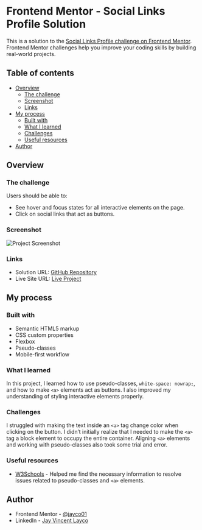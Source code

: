 # Frontend Mentor - Social Links Profile Solution

This is a solution to the [Social Links Profile challenge on Frontend Mentor](https://www.frontendmentor.io/challenges/social-links-profile-UG32l9m6dQ). Frontend Mentor challenges help you improve your coding skills by building real-world projects.

## Table of contents

- [Overview](#overview)
  - [The challenge](#the-challenge)
  - [Screenshot](#screenshot)
  - [Links](#links)
- [My process](#my-process)
  - [Built with](#built-with)
  - [What I learned](#what-i-learned)
  - [Challenges](#challenges)
  - [Useful resources](#useful-resources)
- [Author](#author)

## Overview

### The challenge

Users should be able to:

- See hover and focus states for all interactive elements on the page.
- Click on social links that act as buttons.

### Screenshot

![Project Screenshot](C:\\personal_projects\\social-links-profile-main\\social-links-profile-main\\assets\\images\\social-link-profile-output.png)

### Links

- Solution URL: [GitHub Repository](https://github.com/jayco01/social-links-profile.git)
- Live Site URL: [Live Project](https://jayco01.github.io/social-links-profile/)

## My process

### Built with

- Semantic HTML5 markup
- CSS custom properties
- Flexbox
- Pseudo-classes
- Mobile-first workflow

### What I learned

In this project, I learned how to use pseudo-classes, `white-space: nowrap;`, and how to make `<a>` elements act as buttons. I also improved my understanding of styling interactive elements properly.

### Challenges

I struggled with making the text inside an `<a>` tag change color when clicking on the button. I didn’t initially realize that I needed to make the `<a>` tag a block element to occupy the entire container. Aligning `<a>` elements and working with pseudo-classes also took some trial and error.

### Useful resources

- [W3Schools](https://www.w3schools.com/) - Helped me find the necessary information to resolve issues related to pseudo-classes and `<a>` elements.

## Author

- Frontend Mentor - [@jayco01](https://www.frontendmentor.io/profile/jayco01)
- LinkedIn - [Jay Vincent Layco](https://www.linkedin.com/in/jay-vincent-layco-39184116b/)

